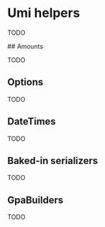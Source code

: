 # Umi helpers

TODO

## Amounts

TODO

## Options

TODO

## DateTimes

TODO

## Baked-in serializers

TODO

## GpaBuilders

TODO
